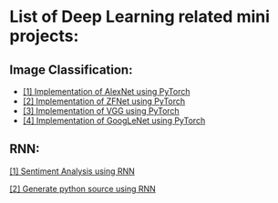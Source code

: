 # List of Deep Learning related mini projects:

## Image Classification:
- [[1] Implementation of AlexNet using PyTorch ](https://github.com/adeveloperdiary/DeepLearning_MiniProjects/tree/master/AlexNet)
- [[2] Implementation of ZFNet using PyTorch ](https://github.com/adeveloperdiary/DeepLearning_MiniProjects/tree/master/ZFNet)
- [[3] Implementation of VGG using PyTorch ](https://github.com/adeveloperdiary/DeepLearning_MiniProjects/tree/master/VGGNet)
- [[4] Implementation of GoogLeNet using PyTorch ](https://github.com/adeveloperdiary/DeepLearning_MiniProjects/tree/master/GoogLeNet)

## RNN:
[[1] Sentiment Analysis using RNN ](https://github.com/adeveloperdiary/DeepLearning_MiniProjects/tree/master/Sentiment_Analysis_using_RNN )

[[2] Generate python source using RNN ](https://github.com/adeveloperdiary/DeepLearning_MiniProjects/tree/master/Char_Sequence_with_RNN)
